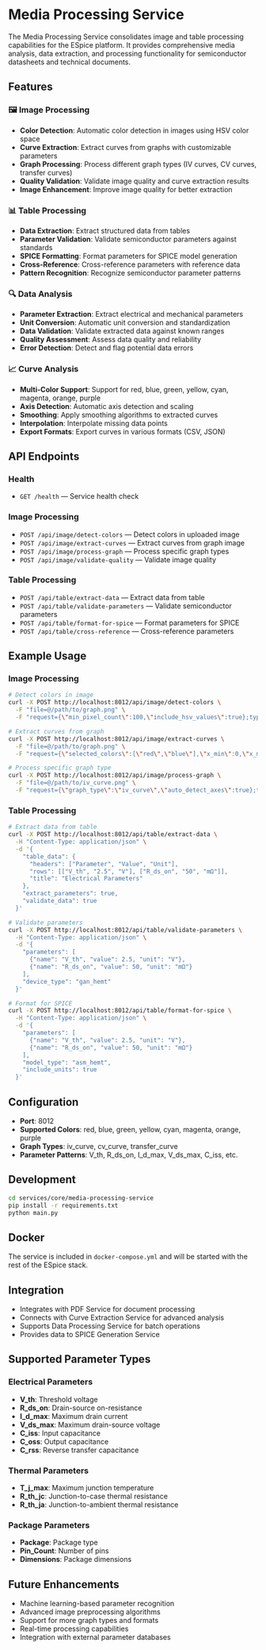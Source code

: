 # Media Processing Service

The Media Processing Service consolidates image and table processing capabilities for the ESpice platform. It provides comprehensive media analysis, data extraction, and processing functionality for semiconductor datasheets and technical documents.

## Features

### 🖼️ **Image Processing**
- **Color Detection**: Automatic color detection in images using HSV color space
- **Curve Extraction**: Extract curves from graphs with customizable parameters
- **Graph Processing**: Process different graph types (IV curves, CV curves, transfer curves)
- **Quality Validation**: Validate image quality and curve extraction results
- **Image Enhancement**: Improve image quality for better extraction

### 📊 **Table Processing**
- **Data Extraction**: Extract structured data from tables
- **Parameter Validation**: Validate semiconductor parameters against standards
- **SPICE Formatting**: Format parameters for SPICE model generation
- **Cross-Reference**: Cross-reference parameters with reference data
- **Pattern Recognition**: Recognize semiconductor parameter patterns

### 🔍 **Data Analysis**
- **Parameter Extraction**: Extract electrical and mechanical parameters
- **Unit Conversion**: Automatic unit conversion and standardization
- **Data Validation**: Validate extracted data against known ranges
- **Quality Assessment**: Assess data quality and reliability
- **Error Detection**: Detect and flag potential data errors

### 📈 **Curve Analysis**
- **Multi-Color Support**: Support for red, blue, green, yellow, cyan, magenta, orange, purple
- **Axis Detection**: Automatic axis detection and scaling
- **Smoothing**: Apply smoothing algorithms to extracted curves
- **Interpolation**: Interpolate missing data points
- **Export Formats**: Export curves in various formats (CSV, JSON)

## API Endpoints

### Health
- `GET /health` — Service health check

### Image Processing
- `POST /api/image/detect-colors` — Detect colors in uploaded image
- `POST /api/image/extract-curves` — Extract curves from graph image
- `POST /api/image/process-graph` — Process specific graph types
- `POST /api/image/validate-quality` — Validate image quality

### Table Processing
- `POST /api/table/extract-data` — Extract data from table
- `POST /api/table/validate-parameters` — Validate semiconductor parameters
- `POST /api/table/format-for-spice` — Format parameters for SPICE
- `POST /api/table/cross-reference` — Cross-reference parameters

## Example Usage

### Image Processing
```bash
# Detect colors in image
curl -X POST http://localhost:8012/api/image/detect-colors \
  -F "file=@/path/to/graph.png" \
  -F "request={\"min_pixel_count\":100,\"include_hsv_values\":true};type=application/json"

# Extract curves from graph
curl -X POST http://localhost:8012/api/image/extract-curves \
  -F "file=@/path/to/graph.png" \
  -F "request={\"selected_colors\":[\"red\",\"blue\"],\"x_min\":0,\"x_max\":10,\"y_min\":0,\"y_max\":20};type=application/json"

# Process specific graph type
curl -X POST http://localhost:8012/api/image/process-graph \
  -F "file=@/path/to/iv_curve.png" \
  -F "request={\"graph_type\":\"iv_curve\",\"auto_detect_axes\":true};type=application/json"
```

### Table Processing
```bash
# Extract data from table
curl -X POST http://localhost:8012/api/table/extract-data \
  -H "Content-Type: application/json" \
  -d '{
    "table_data": {
      "headers": ["Parameter", "Value", "Unit"],
      "rows": [["V_th", "2.5", "V"], ["R_ds_on", "50", "mΩ"]],
      "title": "Electrical Parameters"
    },
    "extract_parameters": true,
    "validate_data": true
  }'

# Validate parameters
curl -X POST http://localhost:8012/api/table/validate-parameters \
  -H "Content-Type: application/json" \
  -d '{
    "parameters": [
      {"name": "V_th", "value": 2.5, "unit": "V"},
      {"name": "R_ds_on", "value": 50, "unit": "mΩ"}
    ],
    "device_type": "gan_hemt"
  }'

# Format for SPICE
curl -X POST http://localhost:8012/api/table/format-for-spice \
  -H "Content-Type: application/json" \
  -d '{
    "parameters": [
      {"name": "V_th", "value": 2.5, "unit": "V"},
      {"name": "R_ds_on", "value": 50, "unit": "mΩ"}
    ],
    "model_type": "asm_hemt",
    "include_units": true
  }'
```

## Configuration
- **Port**: 8012
- **Supported Colors**: red, blue, green, yellow, cyan, magenta, orange, purple
- **Graph Types**: iv_curve, cv_curve, transfer_curve
- **Parameter Patterns**: V_th, R_ds_on, I_d_max, V_ds_max, C_iss, etc.

## Development
```bash
cd services/core/media-processing-service
pip install -r requirements.txt
python main.py
```

## Docker
The service is included in `docker-compose.yml` and will be started with the rest of the ESpice stack.

## Integration
- Integrates with PDF Service for document processing
- Connects with Curve Extraction Service for advanced analysis
- Supports Data Processing Service for batch operations
- Provides data to SPICE Generation Service

## Supported Parameter Types

### Electrical Parameters
- **V_th**: Threshold voltage
- **R_ds_on**: Drain-source on-resistance
- **I_d_max**: Maximum drain current
- **V_ds_max**: Maximum drain-source voltage
- **C_iss**: Input capacitance
- **C_oss**: Output capacitance
- **C_rss**: Reverse transfer capacitance

### Thermal Parameters
- **T_j_max**: Maximum junction temperature
- **R_th_jc**: Junction-to-case thermal resistance
- **R_th_ja**: Junction-to-ambient thermal resistance

### Package Parameters
- **Package**: Package type
- **Pin_Count**: Number of pins
- **Dimensions**: Package dimensions

## Future Enhancements
- Machine learning-based parameter recognition
- Advanced image preprocessing algorithms
- Support for more graph types and formats
- Real-time processing capabilities
- Integration with external parameter databases 